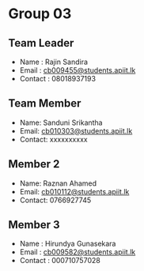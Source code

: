 # Group 03

## Team Leader 
- Name : Rajin Sandira
- Email : cb009455@students.apiit.lk
- Contact : 08018937193

## Team Member 
- Name: Sanduni Srikantha
- Email: cb010303@students.apiit.lk
- Contact: xxxxxxxxxx

## Member 2
- Name: Raznan Ahamed
- Email: cb010112@students.apiit.lk
- Contact: 0766927745

## Member 3
- Name : Hirundya Gunasekara
- Email : cb009582@students.apiit.lk
- Contact : 000710757028


